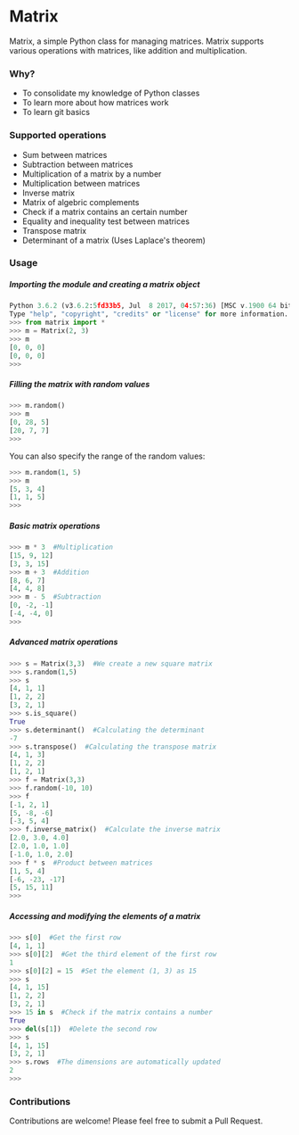 # Matrix

Matrix, a simple Python class for managing matrices.
Matrix supports various operations with matrices, like addition and multiplication.

### Why? ###

* To consolidate my knowledge of Python classes
* To learn more about how matrices work
* To learn git basics

### Supported operations ###

* Sum between matrices
* Subtraction between matrices
* Multiplication of a matrix by a number
* Multiplication between matrices
* Inverse matrix
* Matrix of algebric complements
* Check if a matrix contains an certain number
* Equality and inequality test between matrices
* Transpose matrix
* Determinant of a matrix (Uses Laplace's theorem)

### Usage ###

##### Importing the module and creating a matrix object #####

```Python
Python 3.6.2 (v3.6.2:5fd33b5, Jul  8 2017, 04:57:36) [MSC v.1900 64 bit (AMD64)] on win32
Type "help", "copyright", "credits" or "license" for more information.
>>> from matrix import *
>>> m = Matrix(2, 3)
>>> m
[0, 0, 0]
[0, 0, 0]
>>>
```

##### Filling the matrix with random values #####

```Python
>>> m.random()
>>> m
[0, 28, 5]
[20, 7, 7]
>>>
```

You can also specify the range of the random values:

```Python
>>> m.random(1, 5)
>>> m
[5, 3, 4]
[1, 1, 5]
>>>
```

##### Basic matrix operations #####

```Python
>>> m * 3  #Multiplication
[15, 9, 12]
[3, 3, 15]
>>> m + 3  #Addition
[8, 6, 7]
[4, 4, 8]
>>> m - 5  #Subtraction
[0, -2, -1]
[-4, -4, 0]
>>>
```

##### Advanced matrix operations #####

```Python
>>> s = Matrix(3,3)  #We create a new square matrix
>>> s.random(1,5)
>>> s
[4, 1, 1]
[1, 2, 2]
[3, 2, 1]
>>> s.is_square()
True
>>> s.determinant()  #Calculating the determinant
-7
>>> s.transpose()  #Calculating the transpose matrix
[4, 1, 3]
[1, 2, 2]
[1, 2, 1]
>>> f = Matrix(3,3)
>>> f.random(-10, 10)
>>> f
[-1, 2, 1]
[5, -8, -6]
[-3, 5, 4]
>>> f.inverse_matrix()  #Calculate the inverse matrix
[2.0, 3.0, 4.0]
[2.0, 1.0, 1.0]
[-1.0, 1.0, 2.0]
>>> f * s  #Product between matrices
[1, 5, 4]
[-6, -23, -17]
[5, 15, 11]
>>>
```

##### Accessing and modifying the elements of a matrix #####

```Python
>>> s[0]  #Get the first row
[4, 1, 1]
>>> s[0][2]  #Get the third element of the first row
1
>>> s[0][2] = 15  #Set the element (1, 3) as 15
>>> s
[4, 1, 15]
[1, 2, 2]
[3, 2, 1]
>>> 15 in s  #Check if the matrix contains a number
True
>>> del(s[1])  #Delete the second row
>>> s
[4, 1, 15]
[3, 2, 1]
>>> s.rows  #The dimensions are automatically updated
2
>>>
```

### Contributions ###

Contributions are welcome! Please feel free to submit a Pull Request.
